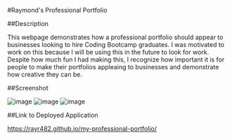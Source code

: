 #Raymond's Professional Portfolio

##Description

This webpage demonstrates how a professional portfolio should appear to businesses looking to hire Coding Bootcamp graduates. I was motivated to work on this because I will be using this in the future to look for work.
Despite how much fun I had making this, I recognize how important it is for people to make their portfolios appleaing to businesses and demonstrate how creative they can be.

##Screenshot

![image](https://user-images.githubusercontent.com/128929611/231952874-094f1ea0-35b3-4791-b929-eb7d62005d88.png)
![image](https://user-images.githubusercontent.com/128929611/231952721-e40cc49d-321a-4bc6-adc9-656fd18285db.png)
![image](https://user-images.githubusercontent.com/128929611/231952741-8490e2c8-5a1a-42b1-a841-c626f691a8e5.png)

##Link to Deployed Application

https://rayr482.github.io/my-professional-portfolio/
